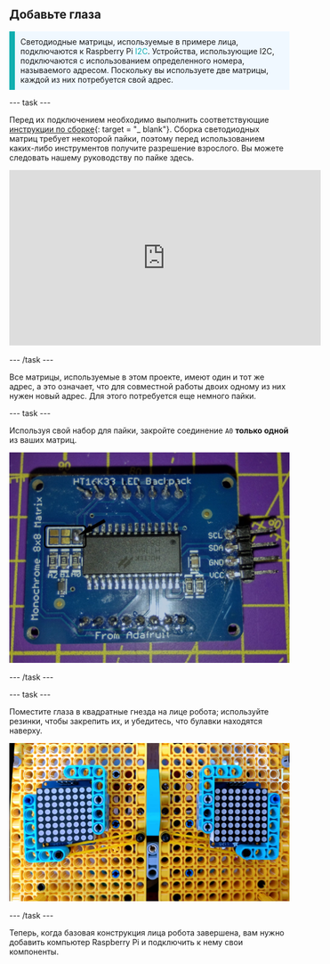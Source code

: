 ## Добавьте глаза

<p style="border-left: solid; border-width:10px; border-color: #0faeb0; background-color: aliceblue; padding: 10px;">Светодиодные матрицы, используемые в примере лица, подключаются к Raspberry Pi <span style="color: #0faeb0">I2C</span>. Устройства, использующие I2C, подключаются с использованием определенного номера, называемого адресом. Поскольку вы используете две матрицы, каждой из них потребуется свой адрес. </p>

--- task ---

Перед их подключением необходимо выполнить соответствующие [инструкции по сборке](https://learn.adafruit.com/adafruit-led-backpack/0-8-8x8-matrix-assembly){: target = "_ blank"}. Сборка светодиодных матриц требует некоторой пайки, поэтому перед использованием каких-либо инструментов получите разрешение взрослого. Вы можете следовать нашему руководству по пайке здесь.

<iframe width="560" height="315" src="https://www.youtube.com/embed/8Z-2wPWGnqE" title="Видеопроигрыватель YouTube" frameborder="0" allow="accelerometer; autoplay; clipboard-write; encrypted-media; gyroscope; picture-in-picture" allowfullscreen></iframe>

--- /task ---

Все матрицы, используемые в этом проекте, имеют один и тот же адрес, а это означает, что для совместной работы двоих одному из них нужен новый адрес. Для этого потребуется еще немного пайки.

--- task ---

Используя свой набор для пайки, закройте соединение `A0` **только одной** из ваших матриц.

![Изображения распаянных и распаянных плат.](images/A0-soldering.jpg)

--- /task ---

--- task ---

Поместите глаза в квадратные гнезда на лице робота; используйте резинки, чтобы закрепить их, и убедитесь, что булавки находятся наверху.

![На изображении показаны массивы 8 на 8, установленные на лицевой стороне LEGO®.](images/array_eyes.jpg)

--- /task ---

Теперь, когда базовая конструкция лица робота завершена, вам нужно добавить компьютер Raspberry Pi и подключить к нему свои компоненты.
